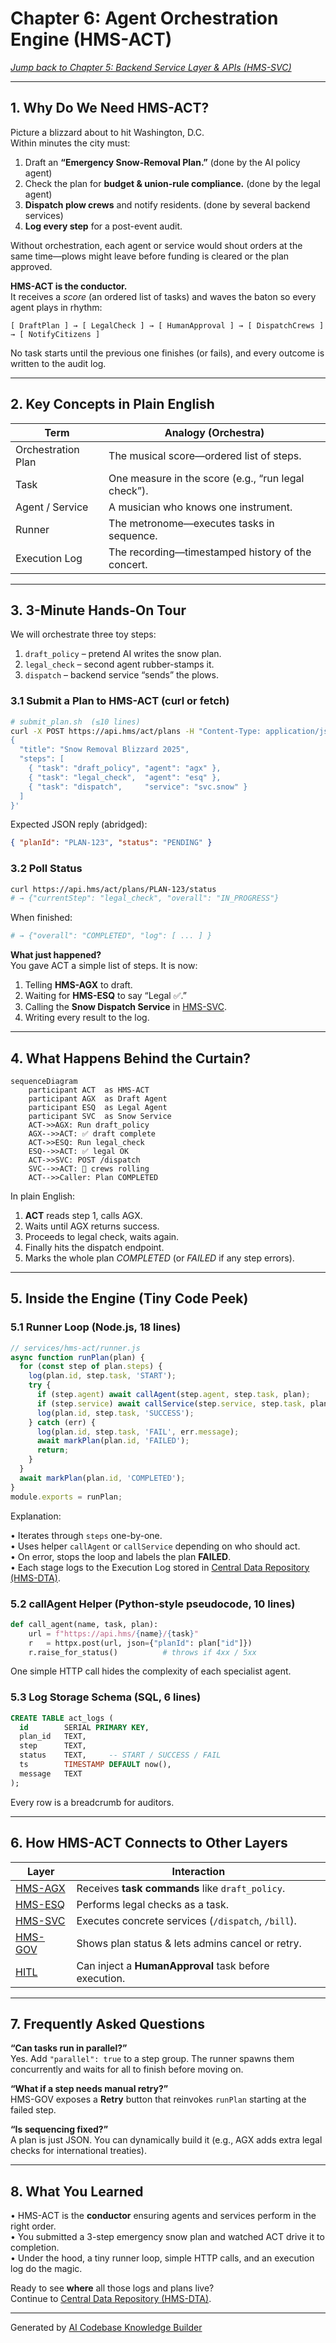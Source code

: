 # Chapter 6: Agent Orchestration Engine (HMS-ACT)

*[Jump back to Chapter 5: Backend Service Layer & APIs (HMS-SVC)](05_backend_service_layer___apis__hms_svc__.md)*  

---

## 1. Why Do We Need HMS-ACT?

Picture a blizzard about to hit Washington, D.C.  
Within minutes the city must:

1. Draft an **“Emergency Snow-Removal Plan.”** (done by the AI policy agent)  
2. Check the plan for **budget & union-rule compliance.** (done by the legal agent)  
3. **Dispatch plow crews** and notify residents. (done by several backend services)  
4. **Log every step** for a post-event audit.  

Without orchestration, each agent or service would shout orders at the same time—plows might leave before funding is cleared or the plan approved.

**HMS-ACT is the conductor.**  
It receives a *score* (an ordered list of tasks) and waves the baton so every agent plays in rhythm:

```
[ DraftPlan ] → [ LegalCheck ] → [ HumanApproval ] → [ DispatchCrews ] → [ NotifyCitizens ]
```

No task starts until the previous one finishes (or fails), and every outcome is written to the audit log.

---

## 2. Key Concepts in Plain English

| Term                | Analogy (Orchestra)                                 |
|---------------------|-----------------------------------------------------|
| Orchestration Plan  | The musical score—ordered list of steps.            |
| Task                | One measure in the score (e.g., “run legal check”). |
| Agent / Service     | A musician who knows one instrument.                |
| Runner              | The metronome—executes tasks in sequence.           |
| Execution Log       | The recording—timestamped history of the concert.   |

---

## 3. 3-Minute Hands-On Tour

We will orchestrate three toy steps:

1. `draft_policy` – pretend AI writes the snow plan.  
2. `legal_check` – second agent rubber-stamps it.  
3. `dispatch` – backend service “sends” the plows.

### 3.1 Submit a Plan to HMS-ACT (curl or fetch)

```bash
# submit_plan.sh  (≤10 lines)
curl -X POST https://api.hms/act/plans -H "Content-Type: application/json" -d '
{
  "title": "Snow Removal Blizzard 2025",
  "steps": [
    { "task": "draft_policy", "agent": "agx" },
    { "task": "legal_check",  "agent": "esq" },
    { "task": "dispatch",     "service": "svc.snow" }
  ]
}'
```

Expected JSON reply (abridged):

```json
{ "planId": "PLAN-123", "status": "PENDING" }
```

### 3.2 Poll Status

```bash
curl https://api.hms/act/plans/PLAN-123/status
# → {"currentStep": "legal_check", "overall": "IN_PROGRESS"}
```

When finished:

```bash
# → {"overall": "COMPLETED", "log": [ ... ] }
```

**What just happened?**  
You gave ACT a simple list of steps. It is now:

1. Telling **HMS-AGX** to draft.  
2. Waiting for **HMS-ESQ** to say “Legal ✅.”  
3. Calling the **Snow Dispatch Service** in [HMS-SVC](05_backend_service_layer___apis__hms_svc__.md).  
4. Writing every result to the log.

---

## 4. What Happens Behind the Curtain?

```mermaid
sequenceDiagram
    participant ACT  as HMS-ACT
    participant AGX  as Draft Agent
    participant ESQ  as Legal Agent
    participant SVC  as Snow Service
    ACT->>AGX: Run draft_policy
    AGX-->>ACT: ✅ draft complete
    ACT->>ESQ: Run legal_check
    ESQ-->>ACT: ✅ legal OK
    ACT->>SVC: POST /dispatch
    SVC-->>ACT: 🚚 crews rolling
    ACT-->>Caller: Plan COMPLETED
```

In plain English:

1. **ACT** reads step 1, calls AGX.  
2. Waits until AGX returns success.  
3. Proceeds to legal check, waits again.  
4. Finally hits the dispatch endpoint.  
5. Marks the whole plan *COMPLETED* (or *FAILED* if any step errors).

---

## 5. Inside the Engine (Tiny Code Peek)

### 5.1 Runner Loop (Node.js, 18 lines)

```js
// services/hms-act/runner.js
async function runPlan(plan) {
  for (const step of plan.steps) {
    log(plan.id, step.task, 'START');
    try {
      if (step.agent) await callAgent(step.agent, step.task, plan);
      if (step.service) await callService(step.service, step.task, plan);
      log(plan.id, step.task, 'SUCCESS');
    } catch (err) {
      log(plan.id, step.task, 'FAIL', err.message);
      await markPlan(plan.id, 'FAILED');
      return;
    }
  }
  await markPlan(plan.id, 'COMPLETED');
}
module.exports = runPlan;
```

Explanation:

• Iterates through `steps` one-by-one.  
• Uses helper `callAgent` or `callService` depending on who should act.  
• On error, stops the loop and labels the plan **FAILED**.  
• Each stage logs to the Execution Log stored in [Central Data Repository (HMS-DTA)](07_central_data_repository__hms_dta__.md).

### 5.2 callAgent Helper (Python-style pseudocode, 10 lines)

```python
def call_agent(name, task, plan):
    url = f"https://api.hms/{name}/{task}"
    r   = httpx.post(url, json={"planId": plan["id"]})
    r.raise_for_status()          # throws if 4xx / 5xx
```

One simple HTTP call hides the complexity of each specialist agent.

### 5.3 Log Storage Schema (SQL, 6 lines)

```sql
CREATE TABLE act_logs (
  id        SERIAL PRIMARY KEY,
  plan_id   TEXT,
  step      TEXT,
  status    TEXT,     -- START / SUCCESS / FAIL
  ts        TIMESTAMP DEFAULT now(),
  message   TEXT
);
```

Every row is a breadcrumb for auditors.

---

## 6. How HMS-ACT Connects to Other Layers

| Layer | Interaction |
|-------|-------------|
| [HMS-AGX](02_ai_representative_agent__hms_agx__.md) | Receives **task commands** like `draft_policy`. |
| [HMS-ESQ](08_legal___compliance_module__hms_esq__.md) | Performs legal checks as a task. |
| [HMS-SVC](05_backend_service_layer___apis__hms_svc__.md) | Executes concrete services (`/dispatch`, `/bill`). |
| [HMS-GOV](01_governance_layer___admin_portal__hms_gov__.md) | Shows plan status & lets admins cancel or retry. |
| [HITL](03_human_in_the_loop__hitl__oversight_.md) | Can inject a **HumanApproval** task before execution. |

---

## 7. Frequently Asked Questions

**“Can tasks run in parallel?”**  
Yes. Add `"parallel": true` to a step group. The runner spawns them concurrently and waits for all to finish before moving on.

**“What if a step needs manual retry?”**  
HMS-GOV exposes a **Retry** button that reinvokes `runPlan` starting at the failed step.

**“Is sequencing fixed?”**  
A plan is just JSON. You can dynamically build it (e.g., AGX adds extra legal checks for international treaties).

---

## 8. What You Learned

• HMS-ACT is the **conductor** ensuring agents and services perform in the right order.  
• You submitted a 3-step emergency snow plan and watched ACT drive it to completion.  
• Under the hood, a tiny runner loop, simple HTTP calls, and an execution log do the magic.  

Ready to see **where** all those logs and plans live?  
Continue to [Central Data Repository (HMS-DTA)](07_central_data_repository__hms_dta__.md).

---

Generated by [AI Codebase Knowledge Builder](https://github.com/The-Pocket/Tutorial-Codebase-Knowledge)